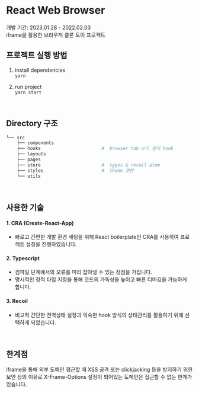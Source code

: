 # React Web Browser

개발 기간: 2023.01.28 - 2022.02.03  
iframe을 활용한 브라우저 클론 토이 프로젝트
<br />

## 프로젝트 실행 방법

1. install dependencies  
   `yarn`

2. run project  
   `yarn start`

<br />

## Directory 구조

```bash
└── src
    ├── components
    ├── hooks                       #  browser tab url 관리 hook
    ├── layouts
    ├── pages
    ├── store                       #  types & recoil atom
    ├── styles                      #  theme 관련
    └── utils
```

<br />

## 사용한 기술

#### 1. CRA (Create-React-App)

- 빠르고 간편한 개발 환경 세팅을 위해 React boilerplate인 CRA를 사용하여 프로젝트 설정을 진행하였습니다.

#### 2. Typescript

- 컴파일 단계에서의 오류를 미리 잡아낼 수 있는 장점을 가집니다.
- 명시적인 정적 타입 지정을 통해 코드의 가독성을 높이고 빠른 디버깅을 가능하게 합니다.

#### 3. Recoil

- 비교적 간단한 전역상태 설정과 익숙한 hook 방식의 상태관리를 활용하기 위해 선택하게 되었습니다.

<br />

## 한계점

iframe을 통해 외부 도메인 접근할 때 XSS 공격 또는 clickjacking 등을 방지하기 위한 보안 상의 이유로 X-Frame-Options 설정이 되어있는 도메인은 접근할 수 없는 한계가 있습니다.
